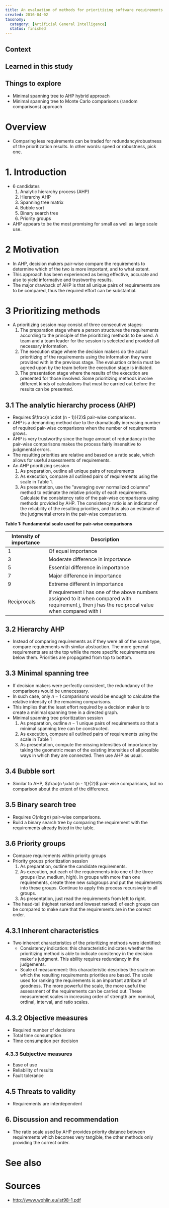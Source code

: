 ```yaml
---
title: An evaluation of methods for prioritizing software requirements
created: 2016-04-02
taxonomy:
  category: [Artificial General Intelligence]
  status: finished
---
```


## Context

## Learned in this study

## Things to explore
* Minimal spanning tree to AHP hybrid approach
* Minimal spanning tree to Monte Carlo comparisons (random comparisons) approach

# Overview

* Comparing less requirements can be traded for redundancy/robustness of the prioritization results. In other words: speed or robustness, pick one.

# 1. Introduction

* 6 candidates
	1. Analytic hierarchy process (AHP)
	2. Hierarchy AHP
	3. Spanning tree matrix
	4. Bubble sort
	5. Binary search tree
	6. Priority groups
* AHP appears to be the most promising for small as well as large scale use.

# 2 Motivation
* In AHP, decision makers pair-wise compare the requirements to determine which of the two is more important, and to what extent.
* This approach has been experienced as being effective, accurate and also to yield informative and trustworthy results.
* The major drawback of AHP is that all unique pairs of requirements are to be compared, thus the required effort can be substantial.

# 3 Prioritizing methods
* A prioritizing session may consist of three consecutive stages:
	1. The preparation stage where a person structures the requirements according to the principle of the prioritizing methods to be used. A team and a team leader for the session is selected and provided all necessary information.
	2. The execution stage where the decision makers do the actual prioritizing of the requirements using the information they were provided with in the previous stage. The evaluation criteria must be agreed upon by the team before the execution stage is initiated.
	3. The presentation stage where the results of the execution are presented for those involved. Some prioritizing methods involve different kinds of calculations that must be carried out before the results can be presented.

## 3.1 The analytic hierarchy process (AHP)
* Requires $\frac{n \cdot (n - 1)}{2}$ pair-wise comparisons.
* AHP is a demanding method due to the dramatically increasing number of required pair-wise comparisons when the number of requirements grows.
* AHP is very trustworthy since the huge amount of redundancy in the pair-wise comparisons makes the process fairly insensitive to judgmental errors.
* The resulting priorities are relative and based on a ratio scale, which allows for useful assessments of requirements.
* An AHP prioritizing session
	1. As preparation, outline all unique pairs of requirements
	2. As execution, compare all outlined pairs of requirements using the scale in Table 1.
	3. As presentation, use the "averaging over normalized columns" method to estimate the relative priority of each requirements. Calculate the consistency ratio of the pair-wise comparisons using methods provided by AHP. The consistency ratio is an indicator of the reliability of the resulting priorities, and thus also an estimate of the judgmental errors in the pair-wise comparisons.

**Table 1: Fundamental scale used for pair-wise comparisons**

| Intensity of importance | Description |
|-------------------------|-------------|
| 1 | Of equal importance |
| 3 | Moderate difference in importance |
| 5 | Essential difference in importance |
| 7 | Major difference in importance |
| 9 | Extreme different in importance |
| Reciprocals | If requirement i has one of the above numbers assigned to it when compared with requirement j, then j has the reciprocal value when compared with i |

## 3.2 Hierarchy AHP
* Instead of comparing requirements as if they were all of the same type, compare requirements with similar abstraction. The more general requirements are at the top while the more specific requirements are below them. Priorities are propagated from top to bottom.

## 3.3 Minimal spanning tree
* If decision makers were perfectly consistent, the redundancy of the comparisons would be unnecessary.
* In such case, only $n - 1$ comparisons would be enough to calculate the relative intensity of the remaining comparisons.
* This implies that the least effort required by a decision maker is to create a minimal spanning tree in a directed graph.
* Minimal spanning tree prioritization session
	1. As preparation, outline $n - 1$ unique pairs of requirements so that a minimal spanning tree can be constructed.
	2. As execution, compare all outlined pairs of requirements using the scale in Table 1
	3. As presentation, compute the missing intensities of importance by taking the geometric mean of the existing intensities of all possible ways in which they are connected. Then use AHP as usual.

## 3.4 Bubble sort
* Similar to AHP, $\frac{n \cdot (n - 1)}{2}$ pair-wise comparisons, but no comparison about the extent of the difference.

## 3.5 Binary search tree
* Requires $O(n\log{n})$ pair-wise comparisons.
* Build a binary search tree by comparing the requirement with the requirements already listed in the table.

## 3.6 Priority groups
* Compare requirements within priority groups
* Priority groups prioritization session
	1. As preparation, outline the candidate requirements.
	2. As execution, put each of the requirements into one of the three groups (low, medium, high). In groups with more than one requirements, create three new subgroups and put the requirements into these groups. Continue to apply this process recursively to all groups.
	3. As presentation, just read the requirements from left to right.
* The head-tail (highest ranked and loweset ranked) of each groups can be compared to make sure that the requirements are in the correct order.

## 4.3.1 Inherent characteristics
* Two inherent characteristics of the prioritizing methods were identified:
	* Consistency indication: this characteristic indicates whether the prioritizing method is able to indicate consitency in the decision maker's judgment. This ability requires redundancy in the judgements.
	* Scale of measurement: this characteristic describes the scale on which the resulting requirements priorities are based. The scale used for ranking the requirements is an important attribute of goodness. The more powerful the scale, the more useful the assessment of the requirements can be carried out. These measurement scales in increasing order of strength are: nominal, ordinal, interval, and ratio scales.

## 4.3.2 Objective measures
* Required number of decisions
* Total time consumption
* Time consumption per decision

### 4.3.3 Subjective measures
* Ease of use
* Reliability of results
* Fault tolerance

## 4.5 Threats to validity
* Requirements are interdependent

## 6. Discussion and recommendation
* The ratio scale used by AHP provides priority distance between requirements which becomes very tangible, the other methods only providing the correct order.

# See also

# Sources
* http://www.wohlin.eu/ist98-1.pdf
